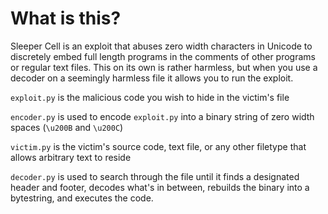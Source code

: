 # What is this?
Sleeper Cell is an exploit that abuses zero width characters in Unicode to discretely embed full length programs in the comments of other programs or regular text files. This on its own is rather harmless, but when you use a decoder on a seemingly harmless file it allows you to run the exploit.

`exploit.py` is the malicious code you wish to hide in the victim's file

`encoder.py` is used to encode `exploit.py` into a binary string of zero width spaces (`\u200B` and `\u200C`)

`victim.py` is the victim's source code, text file, or any other filetype that allows arbitrary text to reside

`decoder.py` is used to search through the file until it finds a designated header and footer, decodes what's in between, rebuilds the binary into a bytestring, and executes the code.
